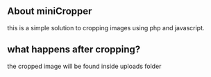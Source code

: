 ## About miniCropper

this is a simple solution to cropping images using php and javascript.

## what happens after cropping?

the cropped image will be found inside uploads folder
